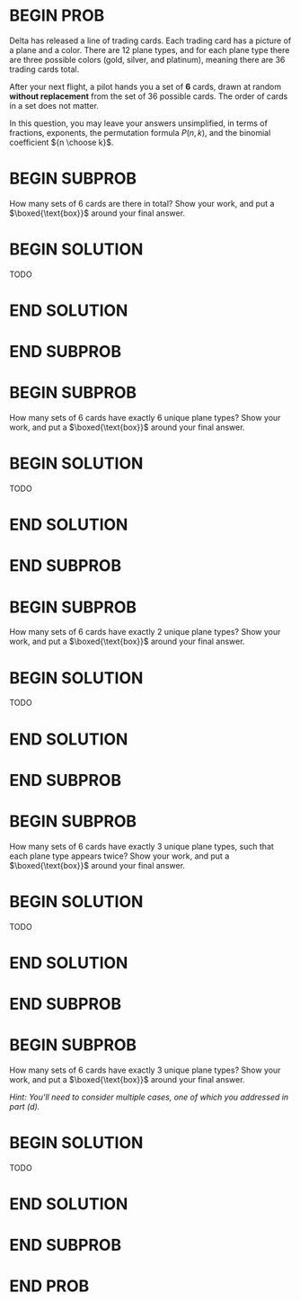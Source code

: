 # BEGIN PROB

Delta has released a line of trading cards. Each trading card has a
picture of a plane and a color. There are 12 plane types, and for each
plane type there are three possible colors (gold, silver, and platinum),
meaning there are 36 trading cards total.

After your next flight, a pilot hands you a set of **6** cards, drawn at
random **without replacement** from the set of 36 possible cards. The
order of cards in a set does not matter.

In this question, you may leave your answers unsimplified, in terms of
fractions, exponents, the permutation formula $P(n, k)$, and the
binomial coefficient ${n \choose k}$.

# BEGIN SUBPROB

How many sets of 6 cards are there in total? Show your work, and put a
$\boxed{\text{box}}$ around your final answer.

# BEGIN SOLUTION

TODO

# END SOLUTION

# END SUBPROB

# BEGIN SUBPROB

How many sets of 6 cards have exactly 6 unique plane types? Show your
work, and put a $\boxed{\text{box}}$ around your final answer.

# BEGIN SOLUTION

TODO

# END SOLUTION

# END SUBPROB

# BEGIN SUBPROB

How many sets of 6 cards have exactly 2 unique plane types? Show your
work, and put a $\boxed{\text{box}}$ around your final answer.

# BEGIN SOLUTION

TODO

# END SOLUTION

# END SUBPROB

# BEGIN SUBPROB

How many sets of 6 cards have exactly 3 unique plane types, such that
each plane type appears twice? Show your work, and put a
$\boxed{\text{box}}$ around your final answer.


# BEGIN SOLUTION

TODO

# END SOLUTION

# END SUBPROB

# BEGIN SUBPROB

How many sets of 6 cards have exactly 3 unique plane types? Show your
work, and put a $\boxed{\text{box}}$ around your final answer.

*Hint: You'll need to consider multiple cases, one of which you
addressed in part (d).*

# BEGIN SOLUTION

TODO

# END SOLUTION

# END SUBPROB

# END PROB